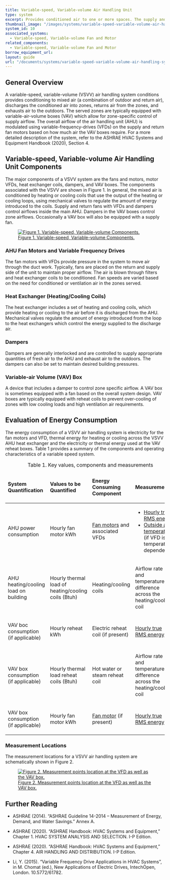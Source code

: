 ```yaml
---
title: Variable-speed, Variable-volume Air Handling Unit
type: system
excerpt: Provides conditioned air to one or more spaces. The supply and return fans operate at variable speeds.
thumbnail_image: "/images/systems/variable-speed-variable-volume-air-handling-unit/2024_0702_VSVV AHU_system_thumbnail_RESIZED-01.jpg"
system_id: 10
associated_systems: 
  - Variable-speed, Variable-volume Fan and Motor
related_components:
  - Variable-speed, Variable-volume Fan and Motor
borrow_equipment_url: 
layout: guide
url: "/documents/systems/variable-speed-variable-volume-air-handling-system"
---
```


## General Overview

A variable-speed, variable-volume (VSVV) air handling system conditions provides conditioning to mixed air (a combination of outdoor and return air), discharges the conditioned air into zones, returns air from the zones, and exhausts air to the outdoors. The served zones are typically equipped with variable-air-volume boxes (VAV) which allow for zone-specific control of supply airflow. The overall airflow of the air handling unit (AHU) is modulated using variable-frequency-drives (VFDs) on the supply and return fan motors based on how much air the VAV boxes require. For a more detailed description of the system, refer to the ASHRAE HVAC Systems and Equipment Handbook (2020), Section 4. 

## Variable-speed, Variable-volume Air Handling Unit Components 

The major components of a VSVV system are the fans and motors, motor VFDs, heat exchanger coils, dampers, and VAV boxes. The components associated with the VSVV are shown in Figure 1. In general, the mixed air is conditioned by heating or cooling coils that use the output of the heating or cooling loops, using mechanical valves to regulate the amount of energy introduced to the coils. Supply and return fans with VFDs and dampers control airflows inside the main AHU. Dampers in the VAV boxes control zone airflows. Occasionally a VAV box will also be equipped with a supply fan.  

<a href="/images/systems/variable-speed-variable-volume-air-handling-unit/2024_0503_VSVV AHU system_figure 1 updated.jpeg">
    <figure class="figure mb-4 mt-3">
        <img src="/images/systems/variable-speed-variable-volume-air-handling-unit/2024_0503_VSVV AHU system_figure 1 updated.jpeg" class="figure-img img-fluid rounded" alt="Figure 1. Variable-speed, Variable-volume Components.">
        <figcaption class="figure-caption text-left">Figure 1. Variable-speed, Variable-volume Components.</figcaption>
    </figure>
</a>

### AHU Fan Motors and Variable Frequency Drives 

The fan motors with VFDs provide pressure in the system to move air through the duct work. Typically, fans are placed on the return and supply side of the unit to maintain proper airflow. The air is blown through filters and heat exchanger coils to be conditioned. Fan speeds are varied based on the need for conditioned or ventilation air in the zones served.  

### Heat Exchanger (Heating/Cooling Coils) 

The heat exchanger includes a set of heating and cooling coils, which provide heating or cooling to the air before it is discharged from the AHU. Mechanical valves regulate the amount of energy introduced from the loop to the heat exchangers which control the energy supplied to the discharge air.  

### Dampers 

Dampers are generally interlocked and are controlled to supply appropriate quantities of fresh air to the AHU and exhaust air to the outdoors. The dampers can also be set to maintain desired building pressures.  

### Variable-air Volume (VAV) Box 

A device that includes a damper to control zone specific airflow. A VAV box is sometimes equipped with a fan based on the overall system design. VAV boxes are typically equipped with reheat coils to prevent over-cooling of zones with low cooling loads and high ventilation air requirements.  

## Evaluation of Energy Consumption 

The energy consumption of a VSVV air handling system is electricity for the fan motors and VFD, thermal energy for heating or cooling across the VSVV AHU heat exchanger and the electricity or thermal energy used at the VAV reheat boxes. Table 1 provides a summary of the components and operating characteristics of a variable speed system. 

<div class="table-wrapper">
<table>
    <caption>Table 1. Key values, components and measurements</caption>
    <thead>
        <tr>
            <td>
                <p><strong>System Quantification</strong></p>
            </td>
            <td>
                <p><strong>Values to be Quantified</strong></p>
            </td>
            <td>
                <p><strong>Energy Consuming Component</strong></p>
            </td>
            <td>
                <p><strong>Measurements</strong></p>
            </td>
        </tr>
    <tbody>
        <tr>
            <td>
                <p>AHU power consumption</p>
            </td>
            <td>
                <p>Hourly fan motor kWh</p>
            </td>
            <td>
                <p><a href="/documents/components/variable-speed-variable-volume-fan-and-motor">Fan motors</a> and associated VFDs</p>
            </td>
            <td>
                <ul>
                    <li><a href="/documents/measurement-technique/true-rms-power">Hourly true RMS energy</a></li> 
                    <li><a href="/documents/measurement-technique/outdoor-air-temperature">Outside air temperature</a> (if VFD is temperature dependent)</li>
                </ul>
            </td>
        </tr>
        <tr>
            <td>
                <p>AHU heating/cooling load on building</p>
            </td>
            <td>
                <p>Hourly thermal load of heating/cooling coils (Btuh)</p>
            </td>
            <td>
                <p>Heating/cooling coils</p>
            </td>
            <td>
                <p>Airflow rate and temperature difference across the heating/cooling coil</p>
            </td>
        </tr>
        <tr>
            <td>
                <p>VAV boc consumption (if applicable)</p>
            </td>
            <td>
                <p>Hourly reheat kWh</p>
            </td>
            <td>
                <p>Electric reheat coil (if present)</p>
            </td>
            <td>
                <p><a href="/documents/measurement-technique/true-rms-power">Hourly true RMS energy</a></p>
            </td>
        </tr>
        <tr>
            <td>
                <p>VAV box consumption (if applicable)</p>
            </td>
            <td>
                <p>Hourly thermal load reheat coils (Btuh)</p>
            </td>
            <td>
                <p>Hot water or steam reheat coil</p>
            </td>
            <td>
                <p>Airflow rate and temperature difference across the heating/cooling coil</p>
            </td>
        </tr>
        <tr>
            <td>
                <p>VAV box consumption (if applicable)</p>
            </td>
            <td>
                <p>Hourly fan motor kWh</p>
            </td>
            <td>
                <p><a href="/documents/components/variable-speed-variable-volume-fan-and-motor">Fan motor</a> (if present)</p>
            </td>
            <td>
                <p><a href="/documents/measurement-technique/true-rms-power">Hourly true RMS energy</a></p>
            </td>
        </tr>
    </tbody>
</table> 
</div>

### Measurement Locations

The measurement locations for a VSVV air handling system are schematically shown in Figure 2.

<a href="/images/systems/variable-speed-variable-volume-air-handling-unit/variable speed variable volume ahu figure 2.png">
    <figure class="figure mb-4 mt-3">
        <img src="/images/systems/variable-speed-variable-volume-air-handling-unit/variable speed variable volume ahu figure 2.png" class="figure-img img-fluid rounded" alt="Figure 2. Measurement points location at the VFD as well as the VAV box.">
        <figcaption class="figure-caption text-left">Figure 2. Measurement points location at the VFD as well as the VAV box.</figcaption>
    </figure>
</a>

## Further Reading

- ASHRAE (2014). “ASHRAE Guideline 14-2014 – Measurement of Energy, Demand, and Water Savings.” Annex A. 

- ASHRAE (2020). “ASHRAE Handbook: HVAC Systems and Equipment,” Chapter 1. HVAC SYSTEM ANALYSIS AND SELECTION. I-P Edition. 

- ASHRAE (2020). “ASHRAE Handbook: HVAC Systems and Equipment,” Chapter 4. AIR HANDLING AND DISTRIBUTION. I-P Edition.  
 
- Li, Y. (2015). “Variable Frequency Drive Applications in HVAC Systems”, in M. Chomat (ed.), New Applications of Electric Drives, IntechOpen, London. 10.5772/61782.